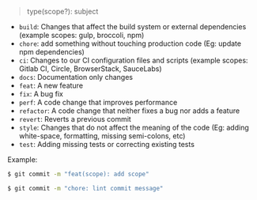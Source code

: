 > type(scope?): subject

- `build`: Changes that affect the build system or external dependencies (example scopes: gulp, broccoli, npm)
- `chore`: add something without touching production code (Eg: update npm dependencies)
- `ci`: Changes to our CI configuration files and scripts (example scopes: Gitlab CI, Circle, BrowserStack, SauceLabs)
- `docs`: Documentation only changes
- `feat`: A new feature
- `fix`: A bug fix
- `perf`: A code change that improves performance
- `refactor`: A code change that neither fixes a bug nor adds a feature
- `revert`: Reverts a previous commit
- `style`: Changes that do not affect the meaning of the code (Eg: adding white-space, formatting, missing semi-colons, etc)
- `test`: Adding missing tests or correcting existing tests

Example:

```sh
$ git commit -m "feat(scope): add scope"
```

```sh
$ git commit -m "chore: lint commit message"
```
